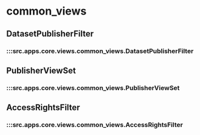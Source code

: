 # common_views

## DatasetPublisherFilter

### :::src.apps.core.views.common_views.DatasetPublisherFilter

## PublisherViewSet

### :::src.apps.core.views.common_views.PublisherViewSet

## AccessRightsFilter

### :::src.apps.core.views.common_views.AccessRightsFilter

